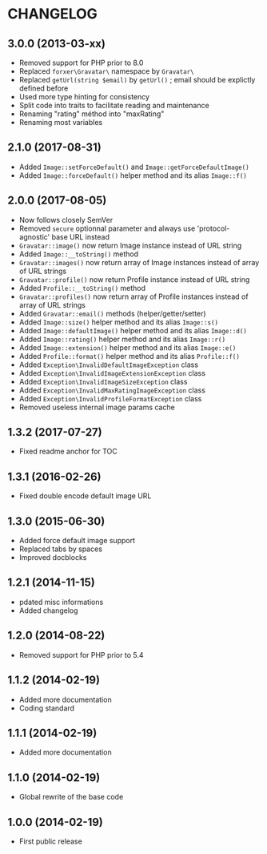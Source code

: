 CHANGELOG
=========

3.0.0 (2013-03-xx)
------------------

- Removed support for PHP prior to 8.0
- Replaced `forxer\Gravatar\` namespace by `Gravatar\`
- Replaced `getUrl(string $email)` by `getUrl()` ; email should be explictly defined before
- Used more type hinting for consistency
- Split code into traits to facilitate reading and maintenance
- Renaming "rating" méthod into "maxRating"
- Renaming most variables


2.1.0 (2017-08-31)
------------------

- Added `Image::setForceDefault()` and `Image::getForceDefaultImage()`
- Added `Image::forceDefault()` helper method and its alias `Image::f()`

2.0.0 (2017-08-05)
------------------

- Now follows closely SemVer
- Removed `secure` optionnal parameter and always use 'protocol-agnostic' base URL instead
- `Gravatar::image()` now return Image instance instead of URL string
- Added `Image::__toString()` method
- `Gravatar::images()` now return array of Image instances instead of array of URL strings
- `Gravatar::profile()` now return Profile instance instead of URL string
- Added `Profile::__toString()` method
- `Gravatar::profiles()` now return array of Profile instances instead of array of URL strings
- Added `Gravatar::email()` methods (helper/getter/setter)
- Added `Image::size()` helper method and its alias `Image::s()`
- Added `Image::defaultImage()` helper method and its alias `Image::d()`
- Added `Image::rating()` helper method and its alias `Image::r()`
- Added `Image::extension()` helper method and its alias `Image::e()`
- Added `Profile::format()` helper method and its alias `Profile::f()`
- Added `Exception\InvalidDefaultImageException` class
- Added `Exception\InvalidImageExtensionException` class
- Added `Exception\InvalidImageSizeException` class
- Added `Exception\InvalidMaxRatingImageException` class
- Added `Exception\InvalidProfileFormatException` class
- Removed useless internal image params cache

1.3.2 (2017-07-27)
------------------

- Fixed readme anchor for TOC

1.3.1 (2016-02-26)
------------------

- Fixed double encode default image URL

1.3.0 (2015-06-30)
------------------

- Added force default image support
- Replaced tabs by spaces
- Improved docblocks

1.2.1 (2014-11-15)
------------------

- pdated misc informations
- Added changelog

1.2.0 (2014-08-22)
------------------

- Removed support for PHP prior to 5.4

1.1.2 (2014-02-19)
------------------

- Added more documentation
- Coding standard

1.1.1 (2014-02-19)
------------------

- Added more documentation

1.1.0 (2014-02-19)
------------------

- Global rewrite of the base code

1.0.0 (2014-02-19)
------------------

- First public release
